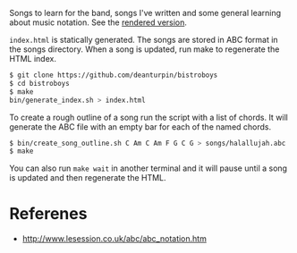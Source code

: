 Songs to learn for the band, songs I've written and some general learning about
music notation. See the [rendered
version](https://deanturpin.github.io/ydrcfmdy/).

```index.html``` is statically generated. The songs are stored in ABC format in
the songs directory. When a song is updated, run make to regenerate the HTML
index.

```bash
$ git clone https://github.com/deanturpin/bistroboys
$ cd bistroboys
$ make
bin/generate_index.sh > index.html
```

To create a rough outline of a song run the script with a list of chords. It
will generate the ABC file with an empty bar for each of the named chords.
```bash
$ bin/create_song_outline.sh C Am C Am F G C G > songs/halallujah.abc
$ make
```

You can also run ```make wait``` in another terminal and it will pause until a
song is updated and then regenerate the HTML.

# Referenes
* http://www.lesession.co.uk/abc/abc_notation.htm
